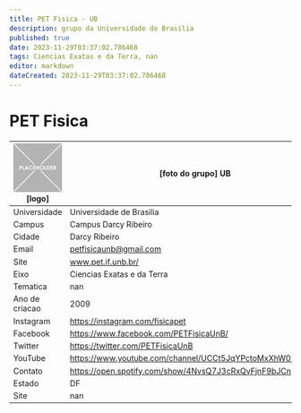 ```yaml
---
title: PET Fisica - UB
description: grupo da Universidade de Brasilia
published: true
date: 2023-11-29T03:37:02.786468
tags: Ciencias Exatas e da Terra, nan
editor: markdown
dateCreated: 2023-11-29T03:37:02.786468
---
```


# PET Fisica


| ![placeholder.png](/placeholder.png) [logo] | [foto do grupo] UB         |
| ------------------------------------------- | ------------------------------------------------- |
| Universidade                                | Universidade de Brasilia      |
| Campus                                      | Campus Darcy Ribeiro            |
| Cidade                                      | Darcy Ribeiro             |
| Email                                       | petfisicaunb@gmail.com             |
| Site                                        | www.pet.if.unb.br/              |
| Eixo                                        | Ciencias Exatas e da Terra              |
| Tematica                                    | nan          |
| Ano de criacao                              | 2009        |
| Instagram                                   | https://instagram.com/fisicapet         |
| Facebook                                    | https://www.facebook.com/PETFisicaUnB/          |
| Twitter                                     | https://twitter.com/PETFisicaUnB           |
| YouTube                                     | https://www.youtube.com/channel/UCCt5JqYPctoMxXhW0xoJShw           |
| Contato                                     | https://open.spotify.com/show/4NvsQ7J3cRxQvFjnF9bJCn         |
| Estado                                      |  DF            |
| Site                                        | nan |
